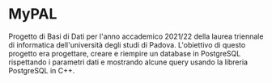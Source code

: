 # MyPAL
Progetto di Basi di Dati per l'anno accademico 2021/22 della laurea triennale di informatica dell'università degli studi di Padova.
L'obiettivo di questo progetto era progettare, creare e riempire un database in PostgreSQL rispettando i parametri dati e mostrando alcune query usando la libreria PostgreSQL in C++.
